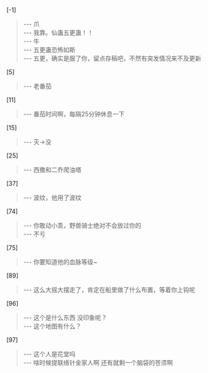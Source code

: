 
[-1] 
>--- 爪<br>
>--- 我靠。仙蛊五更蛊！！<br>
>--- 牛<br>
>--- 五更蛊恐怖如斯<br>
>--- 五更，确实是服了你，留点存稿吧，不然有突发情况来不及更新<br>

[5] 
>--- 老番茄<br>

[11] 
>--- 番茄时间啊，每隔25分钟休息一下<br>

[15] 
>--- 灭->没<br>

[25] 
>--- 西撒和二乔爬油塔<br>

[37] 
>--- 波纹，他用了波纹<br>

[74] 
>--- 你敢动小乖，野兽骑士绝对不会放过你的<br>
>--- 不亏<br>

[75] 
>--- 你要知道他的血脉等级~<br>

[89] 
>--- 这么大摇大摆走了，肯定在船里做了什么布置，等着你上钩呢<br>

[96] 
>--- 这个是什么东西  没印象呢？<br>
>--- 这个地图有什么？<br>

[97] 
>--- 这个人是花堂吗<br>
>--- 啥时候提联络针金家人啊 还有就剩一个脑袋的苍须啊<br>
